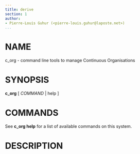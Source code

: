 ```yaml
---
title: derive
section: 1
author:
- Pierre-Louis Guhur (<pierre-louis.guhur@laposte.net>)
...
```


# NAME

c_org - command line tools to manage Continuous Organisations

# SYNOPSIS

**c_org** [ *COMMAND* | help ]

# COMMANDS

See **c_org help** for a list of available commands on this system.

# DESCRIPTION
